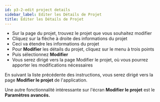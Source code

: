 ```yaml
---
id: p3-2-edit project details
sidebar_label: Editer les Détails de Projet
title: Editer les Détails de Projet
---
```


- Sur la page du projet, trouvez le projet que vous souhaitez modifier
- Cliquez sur la flèche à droite des informations du projet
- Ceci va étendre les informations du projet
- Pour **Modifier** les détails du projet, cliquez sur le menu à trois points
- Puis sélectionnez **Modifier**
- Vous serez dirigé vers la page Modifier le projet, où vous pourrez apporter les modifications nécessaires

<!-- <video controls src="/assets/editing-project.mov" width="100%" type="video/mov"> -->

En suivant la liste précédente des instructions, vous serez dirigé vers la page **Modifier le projet** de l'application.

Une autre fonctionnalité intéressante sur l'écran **Modifier le projet** est le **Paramètres avancés.**